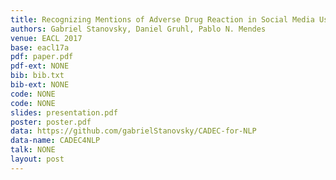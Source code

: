 ```yaml
---
title: Recognizing Mentions of Adverse Drug Reaction in Social Media Using Knowledge-Infused Recurrent Models
authors: Gabriel Stanovsky, Daniel Gruhl, Pablo N. Mendes
venue: EACL 2017
base: eacl17a
pdf: paper.pdf
pdf-ext: NONE
bib: bib.txt
bib-ext: NONE
code: NONE
code: NONE
slides: presentation.pdf
poster: poster.pdf
data: https://github.com/gabrielStanovsky/CADEC-for-NLP
data-name: CADEC4NLP
talk: NONE
layout: post
---
```

